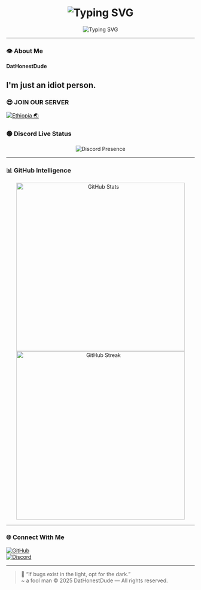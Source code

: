 <h1 align="center">
  <img src="https://readme-typing-svg.herokuapp.com?font=Fira+Code&size=30&duration=3000&pause=1000&color=0BFF00&center=true&vCenter=true&width=435&lines=DatHonestDude+💻" alt="Typing SVG">
</h1>

<p align="center">
  <img src="https://readme-typing-svg.herokuapp.com?font=Fira+Code&size=22&duration=3000&pause=1000&color=FF0000&center=true&vCenter=true&width=450&lines=An+Idiot...;"  alt="Typing SVG">
</p>

---

### 👁️ About Me

**DatHonestDude**

I'm just an idiot person.
---

### 😎 JOIN OUR SERVER

[![Ethiopia 🌏](https://img.shields.io/discord/1380783720654442546?label=Join%20Discord&logo=discord&style=for-the-badge)](https://discord.gg/qxG9DRRW)

### 🟢 Discord Live Status

<p align="center">
  <img src="https://lanyard.cnrad.dev/api/1245783823581577358?theme=dark&borderRadius=15px&animated=true&hideDiscrim=false&idleMessage=VIBING+TO+MUSIC!" alt="Discord Presence">
</p>

---

### 📊 GitHub Intelligence

<p align="center">
  <img src="https://github-readme-stats.vercel.app/api?username=DatHonestDude&show_icons=true&theme=radical" width="450" alt="GitHub Stats">
  <img src="https://github-readme-streak-stats.herokuapp.com?user=DatHonestDude&theme=radical" width="450" alt="GitHub Streak">
</p>

---

### 🌐 Connect With Me

[![GitHub](https://img.shields.io/badge/GitHub-Terminal_Green?style=for-the-badge&logo=github&logoColor=00FF00&color=111111)](https://github.com/DatHonestDude)  
[![Discord](https://img.shields.io/badge/Discord-DatHonestDude%231000-5865F2?style=for-the-badge&logo=discord&logoColor=white)](https://discordapp.com/users/1245783823581577358)

---

> 🧠 “If bugs exist in the light, opt for the dark.”  
> ~ a fool man 
> © 2025 DatHonestDude — All rights reserved.
